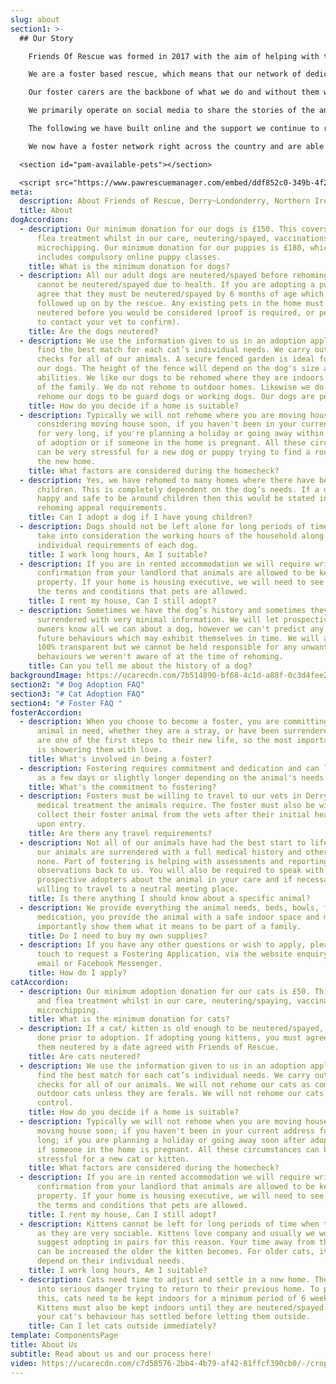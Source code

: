 ```yaml
---
slug: about
section1: >-
  ## Our Story

    Friends Of Rescue was formed in 2017 with the aim of helping with the growing problem of unwanted and stray cats and dogs in the North West of Northern Ireland. 

    We are a foster based rescue, which means that our network of dedicated volunteers open their hearts and their homes to care for the animals in our care while we search for the perfect home for them. The animals who find themselves often come from less than ideal circumstances, so from the minute they arrive with us it’s vitally important to us to show them how life should be. 

    Our foster carers are the backbone of what we do and without them we wouldn’t be able to do what we do. To open your home to an animal, often with health issues, is a selfless act and one we are eternally grateful for.

    We primarily operate on social media to share the stories of the animals we have in our care, and to fundraise. At our core is a small team of volunteers who manage various aspects of the overall running of the organisation, and all the social media activities, which is vital to us getting our message out. 

    The following we have built online and the support we continue to receive from the public is what allows us to keep doing what we do. What started as a small endeavour has grown year on year, to the point where we are able to rehome hundreds of animals each year to new, loving homes. 

    We now have a foster network right across the country and are able to help animals from all corners of Northern Ireland.

  <section id="pam-available-pets"></section>

  <script src="https://www.pawrescuemanager.com/embed/ddf852c0-349b-4f2a-910c-8327c4ee7f0a"></script>
meta:
  description: About Friends of Rescue, Derry~Londonderry, Northern Ireland
  title: About
dogAccordion:
  - description: Our minimum donation for our dogs is £150. This covers worm and
      flea treatment whilst in our care, neutering/spayed, vaccinations and
      microchipping. Our minimum donation for our puppies is £180, which
      includes compulsory online puppy classes.
    title: What is the minimum donation for dogs?
  - description: All our adult dogs are neutered/spayed before rehoming unless they
      cannot be neutered/spayed due to health. If you are adopting a puppy you
      agree that they must be neutered/spayed by 6 months of age which will be
      followed up on by the rescue. Any existing pets in the home must be
      neutered before you would be considered (proof is required, or permission
      to contact your vet to confirm).
    title: Are the dogs neutered?
  - description: We use the information given to us in an adoption application to
      find the best match for each cat’s individual needs. We carry out home
      checks for all of our animals. A secure fenced garden is ideal for all of
      our dogs. The height of the fence will depend on the dog's size and
      abilities. We like our dogs to be rehomed where they are indoors and part
      of the family. We do not rehome to outdoor homes. Likewise we do not
      rehome our dogs to be guard dogs or working dogs. Our dogs are pets only.
    title: How do you decide if a home is suitable?
  - description: Typically we will not rehome where you are moving house,
      considering moving house soon, if you haven't been in your current address
      for very long, if you're planning a holiday or going away within 6months
      of adoption or if someone in the home is pregnant. All these circumstances
      can be very stressful for a new dog or puppy trying to find a routine in
      the new home.
    title: What factors are considered during the homecheck?
  - description: Yes, we have rehomed to many homes where there have been young
      children. This is completely dependent on the dog’s needs. If a dog is
      happy and safe to be around children then this would be stated in the
      rehoming appeal requirements.
    title: Can I adopt a dog if I have young children?
  - description: Dogs should not be left alone for long periods of time so we will
      take into consideration the working hours of the household along with the
      individual requirements of each dog.
    title: I work long hours, Am I suitable?
  - description: If you are in rented accommodation we will require written
      confirmation from your landlord that animals are allowed to be kept in the
      property. If your home is housing executive, we will need to see a copy of
      the terms and conditions that pets are allowed.
    title: I rent my house, Can I still adopt?
  - description: Sometimes we have the dog’s history and sometimes they are
      surrendered with very minimal information. We will let prospective new
      owners know all we can about a dog, however we can't predict any new
      future behaviours which may exhibit themselves in time. We will always be
      100% transparent but we cannot be held responsible for any unwanted
      behaviours we weren't aware of at the time of rehoming.
    title: Can you tell me about the history of a dog?
backgroundImage: https://ucarecdn.com/7b514890-bf68-4c1d-a88f-0c3d4fee2438/-/crop/2449x882/0,355/-/preview/
section2: "# Dog Adoption FAQ"
section3: "# Cat Adoption FAQ"
section4: "# Foster FAQ "
fosterAccordion:
  - description: When you choose to become a foster, you are committing to help an
      animal in need, whether they are a stray, or have been surrendered. You
      are one of the first steps to their new life, so the most important thing
      is showering them with love.
    title: What's involved in being a foster?
  - description: Fostering requires commitment and dedication and can last as little
      as a few days or slightly longer depending on the animal's needs.
    title: What's the commitment to fostering?
  - description: Fosters must be willing to travel to our vets in Derry for any
      medical treatment the animals require. The foster must also be willing to
      collect their foster animal from the vets after their initial health check
      upon entry.
    title: Are there any travel requirements?
  - description: Not all of our animals have had the best start to life, sometimes
      our animals are surrendered with a full medical history and other times
      none. Part of fostering is helping with assessments and reporting your
      observations back to us. You will also be required to speak with
      prospective adopters about the animal in your care and if necessary be
      willing to travel to a neutral meeting place.
    title: Is there anything I should know about a specific animal?
  - description: We provide everything the animal needs, beds, bowls, food and
      medication, you provide the animal with a safe indoor space and most
      importantly show them what it means to be part of a family.
    title: Do I need to buy my own supplies?
  - description: If you have any other questions or wish to apply, please get in
      touch to request a Fostering Application, via the website enquiry form,
      email or Facebook Messenger.
    title: How do I apply?
catAccordion:
  - description: Our minimum adoption donation for our cats is £50. This covers worm
      and flea treatment whilst in our care, neutering/spaying, vaccinations and
      microchipping.
    title: What is the minimum donation for cats?
  - description: If a cat/ kitten is old enough to be neutered/spayed, this will be
      done prior to adoption. If adopting young kittens, you must agree to have
      them neutered by a date agreed with Friends of Rescue.
    title: Are cats neutered?
  - description: We use the information given to us in an adoption application to
      find the best match for each cat’s individual needs. We carry out home
      checks for all of our animals. We will not rehome our cats as completely
      outdoor cats unless they are ferals. We will not rehome our cats for pest
      control.
    title: How do you decide if a home is suitable?
  - description: Typically we will not rehome when you are moving house; considering
      moving house soon; if you haven't been in your current address for very
      long; if you are planning a holiday or going away soon after adoption; or
      if someone in the home is pregnant. All these circumstances can be very
      stressful for a new cat or kitten.
    title: What factors are considered during the homecheck?
  - description: If you are in rented accommodation we will require written
      confirmation from your landlord that animals are allowed to be kept in the
      property. If your home is housing executive, we will need to see a copy of
      the terms and conditions that pets are allowed.
    title: I rent my house, Can I still adopt?
  - description: Kittens cannot be left for long periods of time when they are young
      as they are very sociable. Kittens love company and usually we would
      suggest adopting in pairs for this reason. Your time away from the home
      can be increased the older the kitten becomes. For older cats, it would
      depend on their individual needs.
    title: I work long hours, Am I suitable?
  - description: Cats need time to adjust and settle in a new home. They could get
      into serious danger trying to return to their previous home. To prevent
      this, cats need to be kept indoors for a minimum period of 6 weeks.
      Kittens must also be kept indoors until they are neutered/spayed. Ensure
      your cat's behaviour has settled before letting them outside.
    title: Can I let cats outside immediately?
template: ComponentsPage
title: About Us
subtitle: Read about us and our process here!
video: https://ucarecdn.com/c7d58576-2bb4-4b79-af42-81ffcf390cb0/-/crop/528x357/0,170/-/preview/
---
```

